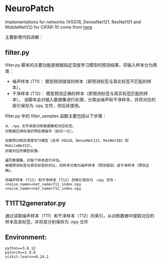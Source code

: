 # NeuroPatch
Implementations for networks (VGG16, DenseNet121, ResNet101 and MobileNetV2) for CIFAR-10 come from [here](https://github.com/kuangliu/pytorch-cifar).

主要新增代码讲解：
## filter.py
filter.py 脚本的主要功能是根据指定深度学习模型的预测结果，将输入样本分为两类：
- 噪声样本 (T11)：
模型预测错误的样本（即预测标签与真实标签不匹配的样本）。
- 干净样本 (T12)：
模型预测正确的样本（即预测标签与真实标签匹配的样本）。
该脚本会对输入数据集进行处理，分类出噪声和干净样本，并将对应的索引保存为 .npy 文件，供后续使用。

filter.py 中的 filter_samples 函数主要包括以下步骤：

```加载数据集：
从 .npy 文件读取训练数据集和对应标签。
对数据应用标准的预处理操作（如归一化）。
```

```初始化模型：
加载预训练的深度学习模型（支持 VGG16、DenseNet121、ResNet101 和 MobileNetV2）。
加载对应的模型权重。
```

```分类样本：
遍历数据集，对每个样本进行评估。
根据预测标签与真实标签的对比，将样本分类为噪声样本（预测错误）或干净样本（预测正确）。
```

```保存结果：
将噪声样本 (T11) 和干净样本 (T12) 的索引保存为 .npy 文件：
<noise_name><net_name>T11_index.npy
<noise_name><net_name>T12_index.npy
```
## T11T12generator.py
通过读取噪声样本（T11）和干净样本（T12）的索引，从训练数据中提取对应的样本及其标签，并将其分别保存为 .npy 文件

## Environment:
```
python==3.6.12
pytorch==1.9.0
scikit-learn==0.24.2
```
